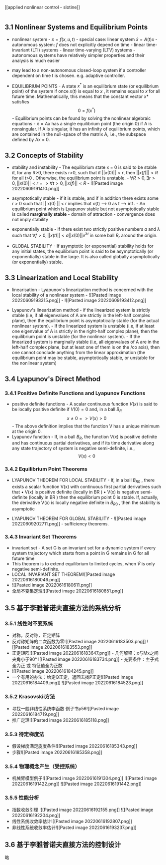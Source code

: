 [[applied nonlinear control - slotine]]
```toc
```

## 3.1 Nonlinear Systems and Equilibrium Points
- nonlinear system 
		- $x = f(x, u, t)$
		- special case: linear system $\dot{x} = A(t)x$
		- autonomous system: $f$ does not explicitly depend on time
		- linear time-invariant (LTI) systems
		- linear time-varying (LTV) systems
		- autonomous systems have relatively simpler properties and their analysis is much easier
- may lead to a non-autonomous closed-loop system if a controller dependent on time t
is chosen. e.g. adaptive controller.

- EQUILIBRIUM POINTS
		- A state $x^*$ is an equilibrium state (or equilibrium point) of the system if once $x(t)$ is equal to $x$ , it remains equal to $x$ for all future time. Mathematically, this means that the constant vector x* satisfies $$0 = f(x^*)$$
		- Equilibrium points can be found by solving the nonlinear algebraic equations
		- $\dot{x} = Ax$ has a single equilibrium point (the origin 0) if A is nonsingular. If A is singular, it has an infinity of equilibrium points, which are contained in the null-space of the matrix A, i.e., the subspace defined by Ax = 0.

## 3.2 Concepts of Stability
- stability and instability
		- The equilibrium state x = 0 is said to be stable if, for any R>0, there exists r>0, such that if $||x(0)|| < r$, then $||x(f)|| <R$ for all t>0 . Otherwise, the equilibrium point is unstable.
		- $\forall R>0,\exists r>0, || x(0) ||<r => \forall t > 0 , || x(f) || < R$
		- ![[Pasted image 20220609191410.png]]

- asymptotically stable
		- if it is stable, and if in addition there exists some r > 0 such that || x(0) || < r implies that x{t) —> 0 as t —> $\inf$.
		- An equilibrium point which is Lyapunov stable but not asymptotically stable is called $\textbf{marginally stable}$
		- domain of attraction
		- convergence does not imply stability

- exponentially stable
		- if there exist two strictly positive numbers $a$ and $\lambda$ such that $\forall f>0, ||x(t)|| < a||x(0)||e^{\lambda t}$ in some ball $B_r$ around the origin.

- GLOBAL STABILITY
		- If asymptotic (or exponential) stability holds for any initial states, the equilibrium point is said to be asymptotically (or exponentially) stable in the large. It is also called globally asymptotically (or exponentially) stable.

## 3.3 Linearization and Local Stability
- linearisation
		- Lyapunov's linearization method is concerned with the local stability of a nonlinear system
		- ![[Pasted image 20220609193315.png]]
		- ![[Pasted image 20220609193412.png]]

- Lyapunov's linearization method
		- if the linearized system is strictly stable (i.e, if all eigenvalues of A are strictly in the left-half complex plane), then the equilibrium point is asymptotically stable (for the actual nonlinear system).
		- If the linearized system is unstable (i.e, if at least one eigenvalue of A is strictly in the right-half complex plane), then the equilibrium point is unstable (for the nonlinear system).
		- If the linearized system is marginally stable (i.e, all eigenvalues of A are in the left-half complex plane, but at least one of them is on the /co axis), then one cannot conclude anything from the linear approximation (the equilibrium point may be stable, asymptotically stable, or unstable for the nonlinear system)

## 3.4 Lyapunov's Direct Method
### 3.4.1 Positive Definite Functions and Lyapunov Functions
- positive definite functions
		- A scalar continuous function $V(x)$ is said to be locally positive definite if $V(0) = 0$ and, in a ball $B_R$$$x \neq 0 => V(x) > 0$$
		- The above definition implies that the function V has a unique minimum at the origin 0.
- Lyapunov function
		- If, in a ball $B_R$, the function $V(x)$ is positive definite and has continuous partial derivatives, and if its time derivative along any state trajectory of system is negative semi-definite, i.e., $$V(x) < 0$$
### 3.4.2 Equilibrium Point Theorems
- LYAPUNOV THEOREM FOR LOCAL STABILITY
			- If, in a ball $B_{R0}$ , there exists a scalar function V(x) with continuous first partial derivatives such that
				• V(x) is positive definite (locally in BR )
				• V(x) is negative semi-definite (locally in BR )
				then the equilibrium point 0 is stable. If, actually, the derivative V(x) is locally negative definite in $B_{R0}$ , then the stability is asymptotic

- LYAPUNOV THEOREM FOR GLOBAL STABILITY
		- ![[Pasted image 20220609202711.png]]
		- sufficiency theorems.

### 3.4.3 Invariant Set Theorems
- invariant set
		- A set G is an invariant set for a dynamic system if every system trajectory which starts from a point in G remains in G for all future time
- This theorem is to extend equilibrium to limited cycles, when $\dot{V}$ is only negative semi-definite.
- LOCAL INVARIANT SET THEOREM![[Pasted image 20220616180046.png]]
- ![[Pasted image 20220616180611.png]]
- 全局不变集定理![[Pasted image 20220616180851.png]]


## 3.5 基于李雅普诺夫直接方法的系统分析
### 3.5.1 线性时不变系统
- 对称，反对称，正定矩阵
- 反对称矩阵的二次函数为零![[Pasted image 20220616183503.png]] ![[Pasted image 20220616183553.png]]
- 正定矩阵![[Pasted image 20220616183647.png]]
		- 几何解释：x与Mx之间夹角小于90° ![[Pasted image 20220616183734.png]]
		- 充要条件：主子式全为正 或 特征值全为正数
- ![[Pasted image 20220616184245.png]]
- 一个有用的办法：给定Q正定，返回去找P正定![[Pasted image 20220616184409.png]] ![[Pasted image 20220616184523.png]]

### 3.5.2 Krasovskii方法
- 寻找一般非线性系统李函数 例子书p56![[Pasted image 20220616184719.png]]
- 推广定理![[Pasted image 20220616185118.png]]


### 3.5.3 待定梯度法
- 假设梯度满足旋度条件![[Pasted image 20220616185343.png]]
- 步骤![[Pasted image 20220616185358.png]]

### 3.5.4 物理概念产生（受控系统）
- 机械臂模型例子![[Pasted image 20220616191304.png]] ![[Pasted image 20220616191422.png]] ![[Pasted image 20220616191442.png]]


### 3.5.5 性能分析
- 指数收敛引理 ![[Pasted image 20220616192155.png]] ![[Pasted image 20220616192204.png]]
- 线性系统收敛率估计![[Pasted image 20220616192807.png]]
- 非线性系统收敛率估计![[Pasted image 20220616193237.png]]

## 3.6 基于李雅普诺夫直接方法的控制设计
略
